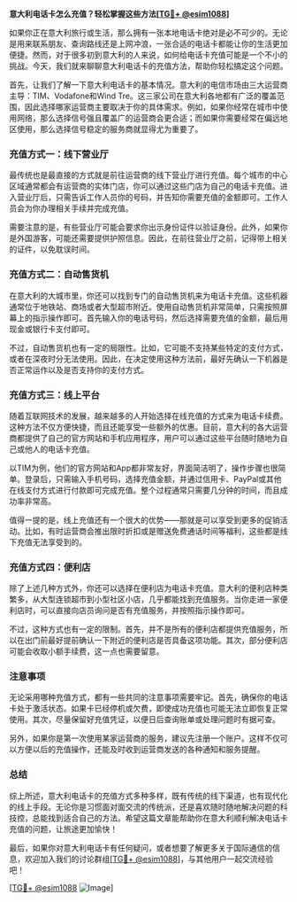 **意大利电话卡怎么充值？轻松掌握这些方法[[TG💪+ @esim1088](https://t.me/s/esim1088)]**

如果你正在意大利旅行或生活，那么拥有一张本地电话卡绝对是必不可少的。无论是用来联系朋友、查询路线还是上网冲浪，一张合适的电话卡都能让你的生活更加便捷。然而，对于很多初到意大利的人来说，如何给电话卡充值可能是一个不小的挑战。今天，我们就来聊聊意大利电话卡的充值方法，帮助你轻松搞定这个问题。

首先，让我们了解一下意大利电话卡的基本情况。意大利的电信市场由三大运营商主导：TIM、Vodafone和Wind Tre。这三家公司在意大利各地都有广泛的覆盖范围，因此选择哪家运营商主要取决于你的具体需求。例如，如果你经常在城市中使用网络，那么选择信号强且覆盖广的运营商会更合适；而如果你需要经常在偏远地区使用，那么选择信号稳定的服务商就显得尤为重要了。

### **充值方式一：线下营业厅**
最传统也是最直接的方式就是前往运营商的线下营业厅进行充值。每个城市的中心区域通常都会有运营商的实体门店，你可以通过这些门店为自己的电话卡充值。进入营业厅后，只需告诉工作人员你的号码，并告知你需要充值的金额即可。工作人员会为你办理相关手续并完成充值。

需要注意的是，有些营业厅可能会要求你出示身份证件以验证身份。此外，如果你是外国游客，可能还需要提供护照信息。因此，在前往营业厅之前，记得带上相关的证件，以免耽误时间。

### **充值方式二：自动售货机**
在意大利的大城市里，你还可以找到专门的自动售货机来为电话卡充值。这些机器通常位于地铁站、商场或者大型超市附近。使用自动售货机非常简单，只需按照屏幕上的指示操作即可。首先输入你的电话号码，然后选择需要充值的金额，最后用现金或银行卡支付即可。

不过，自动售货机也有一定的局限性。比如，它可能不支持某些特定的支付方式，或者在深夜时分无法使用。因此，在决定使用这种方法前，最好先确认一下机器是否正常运作以及是否支持你的支付方式。

### **充值方式三：线上平台**
随着互联网技术的发展，越来越多的人开始选择在线充值的方式来为电话卡续费。这种方法不仅方便快捷，而且还能享受一些额外的优惠。目前，意大利的各大运营商都提供了自己的官方网站和手机应用程序，用户可以通过这些平台随时随地为自己或他人的电话卡充值。

以TIM为例，他们的官方网站和App都非常友好，界面简洁明了，操作步骤也很简单。登录后，只需输入手机号码，选择充值金额，并通过信用卡、PayPal或其他在线支付方式进行付款即可完成充值。整个过程通常只需要几分钟的时间，而且成功率非常高。

值得一提的是，线上充值还有一个很大的优势——那就是可以享受到更多的促销活动。比如，有时运营商会推出限时折扣或是赠送免费通话时间等福利，这些都是线下充值无法享受到的。

### **充值方式四：便利店**
除了上述几种方式外，你还可以选择在便利店为电话卡充值。意大利的便利店种类繁多，从大型连锁超市到小型社区小店，几乎都能找到充值服务。当你走进一家便利店时，可以直接向店员询问是否有充值服务，并按照指示操作即可。

不过，这种方式也有一定的限制。首先，并不是所有的便利店都提供充值服务，所以在出门前最好提前确认一下附近的便利店是否具备这项功能。其次，部分便利店可能会收取小额手续费，这一点也需要留意。

### **注意事项**
无论采用哪种充值方式，都有一些共同的注意事项需要牢记。首先，确保你的电话卡处于激活状态。如果卡已经停机或欠费，即使成功充值也可能无法立即恢复正常使用。其次，尽量保留好充值凭证，以便日后查询账单或处理问题时有据可查。

另外，如果你是第一次使用某家运营商的服务，建议先注册一个账户。这样不仅可以方便以后的充值操作，还能及时收到运营商发送的各种通知和服务提醒。

### **总结**
综上所述，意大利电话卡的充值方式多种多样，既有传统的线下渠道，也有现代化的线上手段。无论你是习惯面对面交流的传统派，还是喜欢随时随地解决问题的科技控，总能找到适合自己的方法。希望这篇文章能帮助你在意大利顺利解决电话卡充值的问题，让旅途更加愉快！

最后，如果你对意大利电话卡有任何疑问，或者想要了解更多关于国际通信的信息，欢迎加入我们的讨论群组[[TG💪+ @esim1088](https://t.me/s/esim1088)]，与其他用户一起交流经验吧！

[[TG💪+ @esim1088](https://t.me/s/esim1088) ![Image](https://i.postimg.cc/4NQfJmqS/Snipaste-2025-05-13-00-14-12.png)]